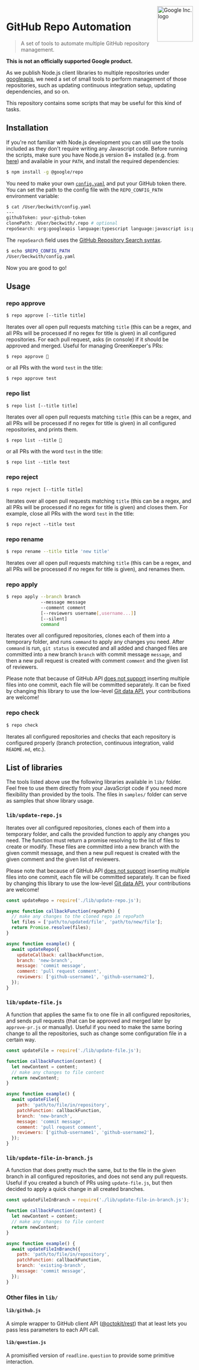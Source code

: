 <img src="https://avatars0.githubusercontent.com/u/1342004?v=3&s=96" alt="Google Inc. logo" title="Google" align="right" height="96" width="96"/>

# GitHub Repo Automation
> A set of tools to automate multiple GitHub repository management.

**This is not an officially supported Google product.**

As we publish Node.js client libraries to multiple repositories under
[googleapis](https://github.com/googleapis/), we need a set of small
tools to perform management of those repositories, such as updating
continuous integration setup, updating dependencies, and so on.

This repository contains some scripts that may be useful for this kind
of tasks.

## Installation

If you're not familiar with Node.js development you can still
use the tools included as they don't require writing any Javascript
code. Before running the scripts, make sure you have Node.js version 8+
installed (e.g. from [here](https://nodejs.org/en/)) and available in
your `PATH`, and install the required dependencies:

```sh
$ npm install -g @google/repo
```

You need to make your own [`config.yaml`](https://github.com/googleapis/github-repo-automation/blob/master/config.yaml.default) and put your GitHub token there. You can set the path to the config file with the `REPO_CONFIG_PATH` environment variable:

```sh
$ cat /User/beckwith/config.yaml
---
githubToken: your-github-token
clonePath: /User/beckwith/.repo # optional
repoSearch: org:googleapis language:typescript language:javascript is:public archived:false
```

The `repoSearch` field uses the [GitHub Repository Search syntax](https://help.github.com/en/github/searching-for-information-on-github/searching-for-repositories).

```sh
$ echo $REPO_CONFIG_PATH
/User/beckwith/config.yaml
```

Now you are good to go!

## Usage

### repo approve

```sh
$ repo approve [--title title]
```

Iterates over all open pull requests matching `title` (this can be a regex,
and all PRs will be processed if no regex for title is given) in all configured repositories.
For each pull request, asks (in console) if it should be approved
and merged. Useful for managing GreenKeeper's PRs:

`$ repo approve 🚀`

or all PRs with the word `test` in the title:

`$ repo approve test`

### repo list

```sh
$ repo list [--title title]
```

Iterates over all open pull requests matching `title` (this can be a regex,
and all PRs will be processed if no regex for title is given)
in all configured repositories, and prints them.

`$ repo list --title 🚀`

or all PRs with the word `test` in the title:

`$ repo list --title test`

### repo reject

```sh
$ repo reject [--title title]
```

Iterates over all open pull requests matching `title` (this can be a regex,
and all PRs will be processed if no regex for title is given) and closes
them. For example, close all PRs with the word `test` in the title:

`$ repo reject --title test`

### repo rename

```sh
$ repo rename --title title 'new title'
```

Iterates over all open pull requests matching `title` (this can be a regex,
and all PRs will be processed if no regex for title is given), and renames
them.

### repo apply

```sh
$ repo apply --branch branch
             --message message
             --comment comment
             [--reviewers username[,username...]]
             [--silent]
             command
```

Iterates over all configured repositories, clones each of them into
a temporary folder, and runs `command` to apply any changes you need.
After `command` is run, `git status` is executed and all added and
changed files are committed into a new branch `branch` with commit message
`message`, and then a new pull request is created with comment `comment`
and the given list of reviewers.

Please note that because of GitHub API [does not
support](https://github.com/isaacs/github/issues/199) inserting multiple files
into one commit, each file will be committed separately. It can be fixed by
changing this library to use the low-level
[Git data API](https://developer.github.com/v3/git/),
your contributions are welcome!

### repo check

```sh
$ repo check
```

Iterates all configured repositories and checks that each repository
is configured properly (branch protection, continuous integration,
valid `README.md`, etc.).

## List of libraries

The tools listed above use the following libraries available in `lib/` folder.
Feel free to use them directly from your JavaScript code if you need more
flexibility than provided by the tools. The files in `samples/` folder
can serve as samples that show library usage.

### `lib/update-repo.js`

Iterates over all configured repositories, clones each of them into
a temporary folder, and calls the provided function to apply any changes you
need. The function must return a promise resolving to the list of files to
create or modify. These files are committed into a new branch with the given
commit message, and then a new pull request is created with the given comment
and the given list of reviewers.

Please note that because of GitHub API [does not
support](https://github.com/isaacs/github/issues/199) inserting multiple files
into one commit, each file will be committed separately. It can be fixed by
changing this library to use the low-level
[Git data API](https://developer.github.com/v3/git/),
your contributions are welcome!

```js
const updateRepo = require('./lib/update-repo.js');

async function callbackFunction(repoPath) {
  // make any changes to the cloned repo in repoPath
  let files = ['path/to/updated/file', 'path/to/new/file'];
  return Promise.resolve(files);
}

async function example() {
  await updateRepo({
    updateCallback: callbackFunction,
    branch: 'new-branch',
    message: 'commit message',
    comment: 'pull request comment',
    reviewers: ['github-username1', 'github-username2'],
  });
}
```

### `lib/update-file.js`

A function that applies the same fix to one file in all configured
repositories, and sends pull requests (that can be approved and merged
later by `approve-pr.js` or manually). Useful if you need to make
the same boring change to all the repositories, such as change some
configuration file in a certain way.

```js
const updateFile = require('./lib/update-file.js');

function callbackFunction(content) {
  let newContent = content;
  // make any changes to file content
  return newContent;
}

async function example() {
  await updateFile({
    path: 'path/to/file/in/repository',
    patchFunction: callbackFunction,
    branch: 'new-branch',
    message: 'commit message',
    comment: 'pull request comment',
    reviewers: ['github-username1', 'github-username2'],
  });
}
```

### `lib/update-file-in-branch.js`

A function that does pretty much the same, but to the file in the
given branch in all configured repositories, and does not send any
pull requests. Useful if you created a bunch of PRs using `update-file.js`, but
then decided to apply a quick change in all created branches.

```js
const updateFileInBranch = require('./lib/update-file-in-branch.js');

function callbackFunction(content) {
  let newContent = content;
  // make any changes to file content
  return newContent;
}

async function example() {
  await updateFileInBranch({
    path: 'path/to/file/in/repository',
    patchFunction: callbackFunction,
    branch: 'existing-branch',
    message: 'commit message',
  });
}
```

### Other files in `lib/`

#### `lib/github.js`

A simple wrapper to GitHub client API
([@octokit/rest](https://github.com/octokit/rest.js)) that at least lets you
pass less parameters to each API call.

#### `lib/question.js`

A promisified version of `readline.question` to provide some primitive
interaction.
